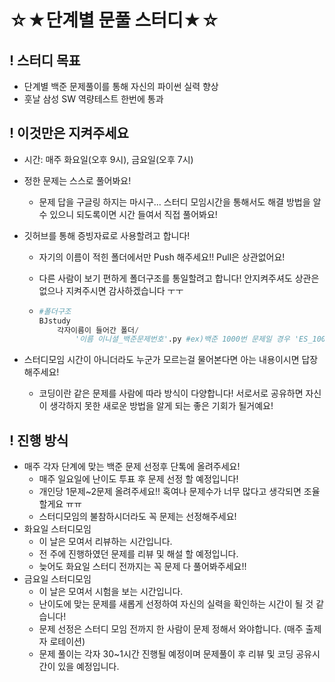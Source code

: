 # 																	☆★단계별 문풀 스터디★☆

## ! 스터디 목표

- 단계별 백준 문제풀이를 통해 자신의 파이썬 실력 향상
- 훗날 삼성 SW 역량테스트 한번에 통과

## ! 이것만은 지켜주세요

- 시간: 매주 화요일(오후 9시), 금요일(오후 7시)

- 정한 문제는 스스로 풀어봐요!
  - 문제 답을 구글링 하지는 마시구... 스터디 모임시간을 통해서도 해결 방법을 알 수 있으니 되도록이면 시간 들여서 직접 풀어봐요!

- 깃허브를 통해 증빙자료로 사용할려고 합니다!

  - 자기의 이름이 적힌 폴더에서만 Push 해주세요!! Pull은 상관없어요!

  - 다른 사람이 보기 편하게 폴더구조를 통일할려고 합니다! 안지켜주셔도 상관은 없으나 지켜주시면 감사하겠습니다 ㅜㅜ

  - ```python
    #폴더구조
    BJstudy
    	각자이름이 들어간 폴더/
        	'이름 이니셜_백준문제번호'.py #ex)백준 1000번 문제일 경우 'ES_1000.py'
    ```

- 스터디모임 시간이 아니더라도 누군가 모르는걸 물어본다면 아는 내용이시면 답장해주세요!
  - 코딩이란 같은 문제를 사람에 따라 방식이 다양합니다! 서로서로 공유하면 자신이 생각하지 못한 새로운 방법을 알게 되는 좋은 기회가 될거예요!

## ! 진행 방식

- 매주 각자 단계에 맞는 백준 문제 선정후 단톡에 올려주세요!
  - 매주 일요일에 난이도 투표 후 문제 선정 할 예정입니다!
  - 개인당 1문제~2문제 올려주세요!! 혹여나 문제수가 너무 많다고 생각되면 조율할게요 ㅠㅠ 
  - 스터디모임의 불참하시더라도 꼭 문제는 선정해주세요!
- 화요일 스터디모임
  - 이 날은 모여서 리뷰하는 시간입니다.
  - 전 주에 진행하였던 문제를 리뷰 및 해설 할 예정입니다. 
  - 늦어도 화요일 스터디 전까지는 꼭 문제 다 풀어봐주세요!! 
- 금요일 스터디모임
  - 이 날은 모여서 시험을 보는 시간입니다.
  - 난이도에 맞는 문제를 새롭게 선정하여 자신의 실력을 확인하는 시간이 될 것 같습니다!
  - 문제 선정은 스터디 모임 전까지 한 사람이 문제 정해서 와야합니다. (매주 출제자 로테이션)
  - 문제 풀이는 각자 30~1시간 진행될 예정이며 문제풀이 후 리뷰 및 코딩 공유시간이 있을 예정입니다.